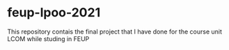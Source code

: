 # feup-lpoo-2021
This repository contais the final project that I have done for the course unit LCOM while studing in FEUP
